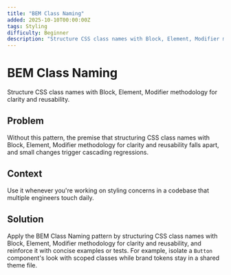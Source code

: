 ```yaml
---
title: "BEM Class Naming"
added: 2025-10-10T00:00:00Z
tags: Styling
difficulty: Beginner
description: "Structure CSS class names with Block, Element, Modifier methodology for clarity and reusability."
---
```

# BEM Class Naming

Structure CSS class names with Block, Element, Modifier methodology for clarity and reusability.

## Problem

Without this pattern, the premise that structuring CSS class names with Block, Element, Modifier methodology for clarity and reusability falls apart, and small changes trigger cascading regressions.

## Context

Use it whenever you're working on styling concerns in a codebase that multiple engineers touch daily.

## Solution

Apply the BEM Class Naming pattern by structuring CSS class names with Block, Element, Modifier methodology for clarity and reusability, and reinforce it with concise examples or tests. For example, isolate a `Button` component's look with scoped classes while brand tokens stay in a shared theme file.
